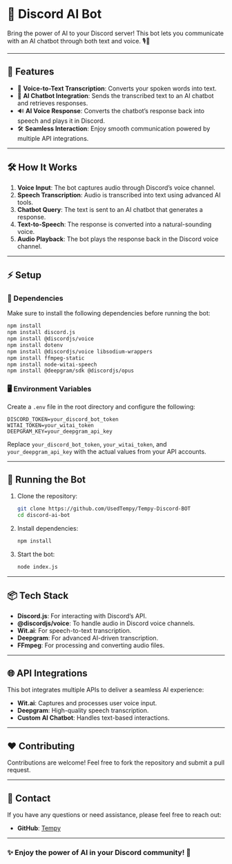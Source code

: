 
# 🤖 Discord AI Bot  
Bring the power of AI to your Discord server! This bot lets you communicate with an AI chatbot through both text and voice. 🎙️💬  

---

## 🌟 Features  
- 🎤 **Voice-to-Text Transcription**: Converts your spoken words into text.  
- 🤖 **AI Chatbot Integration**: Sends the transcribed text to an AI chatbot and retrieves responses.  
- 🔊 **AI Voice Response**: Converts the chatbot’s response back into speech and plays it in Discord.  
- 🛠️ **Seamless Interaction**: Enjoy smooth communication powered by multiple API integrations.

---

## 🛠️ How It Works  
1. **Voice Input**: The bot captures audio through Discord’s voice channel.  
2. **Speech Transcription**: Audio is transcribed into text using advanced AI tools.  
3. **Chatbot Query**: The text is sent to an AI chatbot that generates a response.  
4. **Text-to-Speech**: The response is converted into a natural-sounding voice.  
5. **Audio Playback**: The bot plays the response back in the Discord voice channel.  

---

## ⚡ Setup  

### 🔧 Dependencies  
Make sure to install the following dependencies before running the bot:  

```bash
npm install
npm install discord.js
npm install @discordjs/voice
npm install dotenv
npm install @discordjs/voice libsodium-wrappers
npm install ffmpeg-static
npm install node-witai-speech
npm install @deepgram/sdk @discordjs/opus
```

### 🖥️ Environment Variables  
Create a `.env` file in the root directory and configure the following:  

```env
DISCORD_TOKEN=your_discord_bot_token
WITAI_TOKEN=your_witai_token
DEEPGRAM_KEY=your_deepgram_api_key
```

Replace `your_discord_bot_token`, `your_witai_token`, and `your_deepgram_api_key` with the actual values from your API accounts.

---

## 🚀 Running the Bot  
1. Clone the repository:  
   ```bash
   git clone https://github.com/UsedTempy/Tempy-Discord-BOT
   cd discord-ai-bot
   ```
2. Install dependencies:  
   ```bash
   npm install
   ```
3. Start the bot:  
   ```bash
   node index.js
   ```

---

## 📦 Tech Stack  
- **Discord.js**: For interacting with Discord’s API.  
- **@discordjs/voice**: To handle audio in Discord voice channels.  
- **Wit.ai**: For speech-to-text transcription.  
- **Deepgram**: For advanced AI-driven transcription.  
- **FFmpeg**: For processing and converting audio files.  

---

## 🌐 API Integrations  
This bot integrates multiple APIs to deliver a seamless AI experience:  
- **Wit.ai**: Captures and processes user voice input.  
- **Deepgram**: High-quality speech transcription.  
- **Custom AI Chatbot**: Handles text-based interactions.  

---

## ❤️ Contributing  
Contributions are welcome! Feel free to fork the repository and submit a pull request.  

---

## 📧 Contact  
If you have any questions or need assistance, please feel free to reach out:  
- **GitHub**: [Tempy](https://github.com/usedtempy)  

---

### ✨ Enjoy the power of AI in your Discord community! 🎉  
